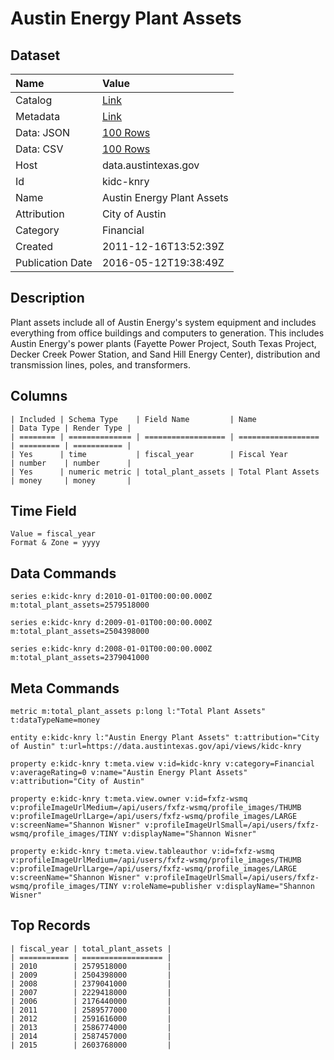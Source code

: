 # Austin Energy Plant Assets

## Dataset

| Name | Value |
| :--- | :---- |
| Catalog | [Link](https://catalog.data.gov/dataset/austin-energy-plant-assets) |
| Metadata | [Link](https://data.austintexas.gov/api/views/kidc-knry) |
| Data: JSON | [100 Rows](https://data.austintexas.gov/api/views/kidc-knry/rows.json?max_rows=100) |
| Data: CSV | [100 Rows](https://data.austintexas.gov/api/views/kidc-knry/rows.csv?max_rows=100) |
| Host | data.austintexas.gov |
| Id | kidc-knry |
| Name | Austin Energy Plant Assets |
| Attribution | City of Austin |
| Category | Financial |
| Created | 2011-12-16T13:52:39Z |
| Publication Date | 2016-05-12T19:38:49Z |

## Description

Plant assets include all of Austin Energy's system equipment and includes everything from office buildings and computers to generation. This includes Austin Energy's power plants (Fayette Power Project, South Texas Project, Decker Creek Power Station, and Sand Hill Energy Center), distribution and transmission lines, poles, and transformers.

## Columns

```ls
| Included | Schema Type    | Field Name         | Name               | Data Type | Render Type |
| ======== | ============== | ================== | ================== | ========= | =========== |
| Yes      | time           | fiscal_year        | Fiscal Year        | number    | number      |
| Yes      | numeric metric | total_plant_assets | Total Plant Assets | money     | money       |
```

## Time Field

```ls
Value = fiscal_year
Format & Zone = yyyy
```

## Data Commands

```ls
series e:kidc-knry d:2010-01-01T00:00:00.000Z m:total_plant_assets=2579518000

series e:kidc-knry d:2009-01-01T00:00:00.000Z m:total_plant_assets=2504398000

series e:kidc-knry d:2008-01-01T00:00:00.000Z m:total_plant_assets=2379041000
```

## Meta Commands

```ls
metric m:total_plant_assets p:long l:"Total Plant Assets" t:dataTypeName=money

entity e:kidc-knry l:"Austin Energy Plant Assets" t:attribution="City of Austin" t:url=https://data.austintexas.gov/api/views/kidc-knry

property e:kidc-knry t:meta.view v:id=kidc-knry v:category=Financial v:averageRating=0 v:name="Austin Energy Plant Assets" v:attribution="City of Austin"

property e:kidc-knry t:meta.view.owner v:id=fxfz-wsmq v:profileImageUrlMedium=/api/users/fxfz-wsmq/profile_images/THUMB v:profileImageUrlLarge=/api/users/fxfz-wsmq/profile_images/LARGE v:screenName="Shannon Wisner" v:profileImageUrlSmall=/api/users/fxfz-wsmq/profile_images/TINY v:displayName="Shannon Wisner"

property e:kidc-knry t:meta.view.tableauthor v:id=fxfz-wsmq v:profileImageUrlMedium=/api/users/fxfz-wsmq/profile_images/THUMB v:profileImageUrlLarge=/api/users/fxfz-wsmq/profile_images/LARGE v:screenName="Shannon Wisner" v:profileImageUrlSmall=/api/users/fxfz-wsmq/profile_images/TINY v:roleName=publisher v:displayName="Shannon Wisner"
```

## Top Records

```ls
| fiscal_year | total_plant_assets | 
| =========== | ================== | 
| 2010        | 2579518000         | 
| 2009        | 2504398000         | 
| 2008        | 2379041000         | 
| 2007        | 2229418000         | 
| 2006        | 2176440000         | 
| 2011        | 2589577000         | 
| 2012        | 2591616000         | 
| 2013        | 2586774000         | 
| 2014        | 2587457000         | 
| 2015        | 2603768000         | 
```